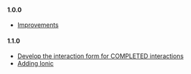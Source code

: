 #### 1.0.0

- [Improvements](https://inovretail.visualstudio.com/PRODUCT_DEVELOPMENT/_workitems/edit/15321)

#### 1.1.0

- [Develop the interaction form for COMPLETED interactions](https://dev.azure.com/inovretail/PRODUCT_DEVELOPMENT/_boards/board/t/PRODUCT_DEVELOPMENT%20Team/Stories/?workitem=15330)
- [Adding Ionic](https://dev.azure.com/inovretail/PRODUCT_DEVELOPMENT/_boards/board/t/PRODUCT_DEVELOPMENT%20Team/Stories/?workitem=15403)
